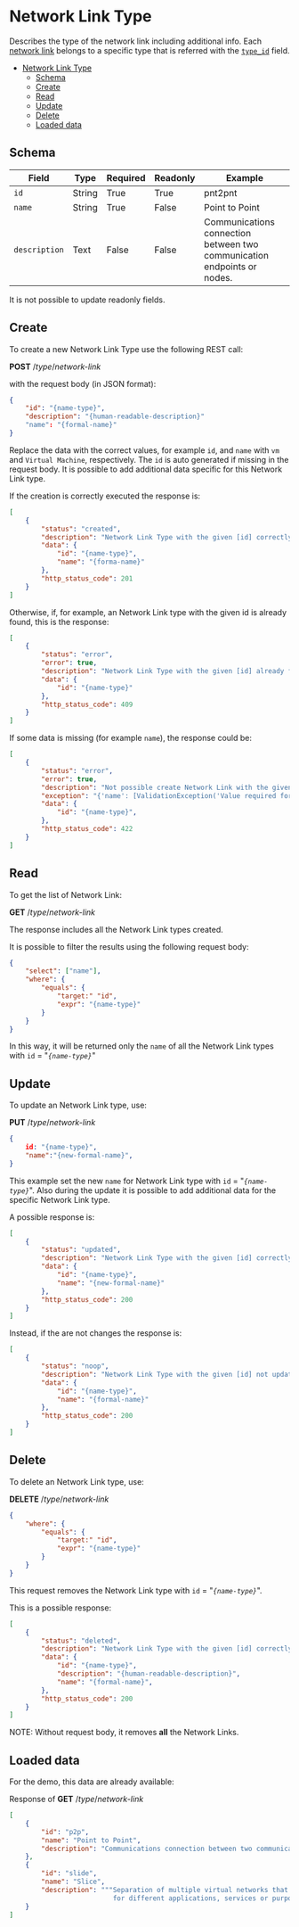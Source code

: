 # Network Link Type

Describes the type of the network link including additional info.
Each [network link](network-link.md) belongs to a specific type that is referred
with the [`type_id`](network-link.md#create) field.

- [Network Link Type](#network-link-type)
  - [Schema](#schema)
  - [Create](#create)
  - [Read](#read)
  - [Update](#update)
  - [Delete](#delete)
  - [Loaded data](#loaded-data)

## Schema

Field         | Type   | Required | Readonly | Example
--------------|--------|----------|----------|--------
`id`          | String | True     | True     | pnt2pnt
`name`        | String | True     | False    | Point to Point
`description` | Text   | False    | False    | Communications connection between two communication endpoints or nodes.

It is not possible to update readonly fields.

## Create

To create a new Network Link Type use the following REST call:

**POST** /_type_/_network-link_

with the request body (in JSON format):

```json
{
    "id": "{name-type}",
    "description": "{human-readable-description}"
    "name": "{formal-name}"
}
```

Replace the data with the correct values, for example `id`, and `name` with `vm`
and `Virtual Machine`, respectively.
The `id` is auto generated if missing in the request body.
It is possible to add additional data specific for this Network Link type.

If the creation is correctly executed the response is:

```json
[
    {
        "status": "created",
        "description": "Network Link Type with the given [id] correctly created.",
        "data": {
            "id": "{name-type}",
            "name": "{forma-name}"
        },
        "http_status_code": 201
    }
]
```

Otherwise, if, for example, an Network Link type with the given id is already found, this is the response:

```json
[
    {
        "status": "error",
        "error": true,
        "description": "Network Link Type with the given [id] already found",
        "data": {
            "id": "{name-type}"
        },
        "http_status_code": 409
    }
]
```

If some data is missing (for example `name`), the response could be:

```json
[
    {
        "status": "error",
        "error": true,
        "description": "Not possible create Network Link with the given [data]",
        "exception": "{'name': [ValidationException('Value required for this field.')]}",
        "data": {
            "id": "{name-type}",
        },
        "http_status_code": 422
    }
]
```

## Read

To get the list of Network Link:

**GET** /_type_/_network-link_

The response includes all the Network Link types created.

It is possible to filter the results using the following request body:

```json
{
    "select": ["name"],
    "where": {
        "equals": {
            "target:" "id",
            "expr": "{name-type}"
        }
    }
}
```

In this way, it will be returned only the `name` of all the Network Link types with `id` = "_`{name-type}`_"

## Update

To update an Network Link type, use:

**PUT** /_type_/_network-link_

```json
{
    id: "{name-type}",
    "name":"{new-formal-name}",
}
```

This example set the new `name` for Network Link type with `id` = "_`{name-type}`_".
Also during the update it is possible to add additional data for the specific Network Link type.

A possible response is:

```json
[
    {
        "status": "updated",
        "description": "Network Link Type with the given [id] correctly updated.",
        "data": {
            "id": "{name-type}",
            "name": "{new-formal-name}"
        },
        "http_status_code": 200
    }
]
```

Instead, if the are not changes the response is:

```json
[
    {
        "status": "noop",
        "description": "Network Link Type with the given [id] not updated.",
        "data": {
            "id": "{name-type}",
            "name": "{formal-name}"
        },
        "http_status_code": 200
    }
]
```

## Delete

To delete an Network Link type, use:

**DELETE** /_type_/_network-link_

```json
{
    "where": {
        "equals": {
            "target:" "id",
            "expr": "{name-type}"
        }
    }
}
```

This request removes the Network Link type with `id` = "_`{name-type}`_".

This is a possible response:

```json
[
    {
        "status": "deleted",
        "description": "Network Link Type with the given [id] correctly deleted.",
        "data": {
            "id": "{name-type}",
            "description": "{human-readable-description}",
            "name": "{formal-name}",
        },
        "http_status_code": 200
    }
]
```

NOTE: Without request body, it removes **all** the Network Links.

## Loaded data

For the demo, this data are already available:

Response of **GET** /_type_/_network-link_

```json
[
    {
        "id": "p2p",
        "name": "Point to Point",
        "description": "Communications connection between two communication endpoints or nodes."
    },
    {
        "id": "slide",
        "name": "Slice",
        "description": """Separation of multiple virtual networks that operate on the same physical hardware
                          for different applications, services or purposes."""
    }
]
```
